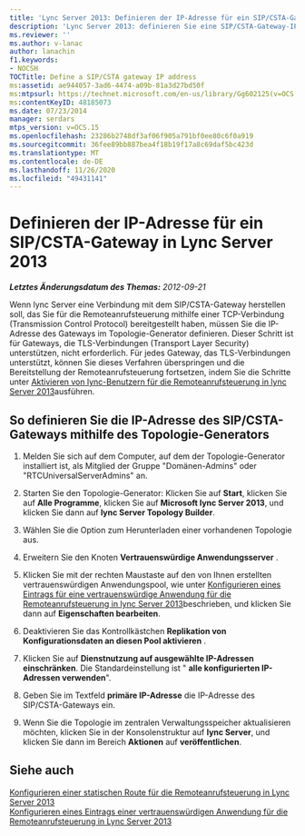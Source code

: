 ```yaml
---
title: 'Lync Server 2013: Definieren der IP-Adresse für ein SIP/CSTA-Gateway'
description: 'Lync Server 2013: definieren Sie eine SIP/CSTA-Gateway-IP-Adresse.'
ms.reviewer: ''
ms.author: v-lanac
author: lanachin
f1.keywords:
- NOCSH
TOCTitle: Define a SIP/CSTA gateway IP address
ms:assetid: ae944057-3ad6-4474-a09b-81a3d27bd50f
ms:mtpsurl: https://technet.microsoft.com/en-us/library/Gg602125(v=OCS.15)
ms:contentKeyID: 48185073
ms.date: 07/23/2014
manager: serdars
mtps_version: v=OCS.15
ms.openlocfilehash: 23286b2748df3af06f905a791bf0ee80c6f0a919
ms.sourcegitcommit: 36fee89bb887bea4f18b19f17a8c69daf5bc423d
ms.translationtype: MT
ms.contentlocale: de-DE
ms.lasthandoff: 11/26/2020
ms.locfileid: "49431141"
---
```

# <a name="define-a-sipcsta-gateway-ip-address-in-lync-server-2013"></a>Definieren der IP-Adresse für ein SIP/CSTA-Gateway in Lync Server 2013

<div data-xmlns="http://www.w3.org/1999/xhtml">

<div class="topic" data-xmlns="http://www.w3.org/1999/xhtml" data-msxsl="urn:schemas-microsoft-com:xslt" data-cs="https://msdn.microsoft.com/">

<div data-asp="https://msdn2.microsoft.com/asp">



</div>

<div id="mainSection">

<div id="mainBody">

<span> </span>

_**Letztes Änderungsdatum des Themas:** 2012-09-21_

Wenn lync Server eine Verbindung mit dem SIP/CSTA-Gateway herstellen soll, das Sie für die Remoteanrufsteuerung mithilfe einer TCP-Verbindung (Transmission Control Protocol) bereitgestellt haben, müssen Sie die IP-Adresse des Gateways im Topologie-Generator definieren. Dieser Schritt ist für Gateways, die TLS-Verbindungen (Transport Layer Security) unterstützen, nicht erforderlich. Für jedes Gateway, das TLS-Verbindungen unterstützt, können Sie dieses Verfahren überspringen und die Bereitstellung der Remoteanrufsteuerung fortsetzen, indem Sie die Schritte unter [Aktivieren von lync-Benutzern für die Remoteanrufsteuerung in lync Server 2013](lync-server-2013-enable-lync-users-for-remote-call-control.md)ausführen.

<div>

## <a name="to-define-the-sipcsta-gateway-ip-address-by-using-topology-builder"></a>So definieren Sie die IP-Adresse des SIP/CSTA-Gateways mithilfe des Topologie-Generators

1.  Melden Sie sich auf dem Computer, auf dem der Topologie-Generator installiert ist, als Mitglied der Gruppe "Domänen-Admins" oder "RTCUniversalServerAdmins" an.

2.  Starten Sie den Topologie-Generator: Klicken Sie auf **Start**, klicken Sie auf **Alle Programme**, klicken Sie auf **Microsoft lync Server 2013**, und klicken Sie dann auf **lync Server Topology Builder**.

3.  Wählen Sie die Option zum Herunterladen einer vorhandenen Topologie aus.

4.  Erweitern Sie den Knoten **Vertrauenswürdige Anwendungsserver** .

5.  Klicken Sie mit der rechten Maustaste auf den von Ihnen erstellten vertrauenswürdigen Anwendungspool, wie unter [Konfigurieren eines Eintrags für eine vertrauenswürdige Anwendung für die Remoteanrufsteuerung in lync Server 2013](lync-server-2013-configure-a-trusted-application-entry-for-remote-call-control.md)beschrieben, und klicken Sie dann auf **Eigenschaften bearbeiten**.

6.  Deaktivieren Sie das Kontrollkästchen **Replikation von Konfigurationsdaten an diesen Pool aktivieren** .

7.  Klicken Sie auf **Dienstnutzung auf ausgewählte IP-Adressen einschränken**. Die Standardeinstellung ist " **alle konfigurierten IP-Adressen verwenden**".

8.  Geben Sie im Textfeld **primäre IP-Adresse** die IP-Adresse des SIP/CSTA-Gateways ein.

9.  Wenn Sie die Topologie im zentralen Verwaltungsspeicher aktualisieren möchten, klicken Sie in der Konsolenstruktur auf **lync Server**, und klicken Sie dann im Bereich **Aktionen** auf **veröffentlichen**.

</div>

<div>

## <a name="see-also"></a>Siehe auch


[Konfigurieren einer statischen Route für die Remoteanrufsteuerung in Lync Server 2013](lync-server-2013-configure-a-static-route-for-remote-call-control.md)  
[Konfigurieren eines Eintrags einer vertrauenswürdigen Anwendung für die Remoteanrufsteuerung in Lync Server 2013](lync-server-2013-configure-a-trusted-application-entry-for-remote-call-control.md)  
  

</div>

</div>

<span> </span>

</div>

</div>

</div>


